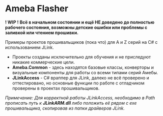 # Ameba Flasher
**! WIP !**
**Всё в начальном состоянии и ещё НЕ доведено до полностью рабочего состояния, возможны детские ошибки или проблемы с заливкой или чтением прошивки.**

Примеры проектов прошивальщиков (пока что) для A и Z серий на C# с использованием JLink.

* Проекты созданы исключительно для обучения и не приследуют никакие коммерческие цели.
* **Ameba.Common** - здесь находятся базовые классы, конверторы и визуальные компоненты для работы со всеми типами серий Амебы.
* **JLinkAccess** - C# враппер для JLink, далеко не всё проверено и оттестировано, но основные функции по работе с отладчиком проверены в проектах прошивальщиков.

*Примечание: Для корректной работы JLinkAccess, необходимо в Path прописать путь к **JLinkARM.dll** либо положить её рядом с exe прошивальщика, скопировав из папки драйверов JLink.*
